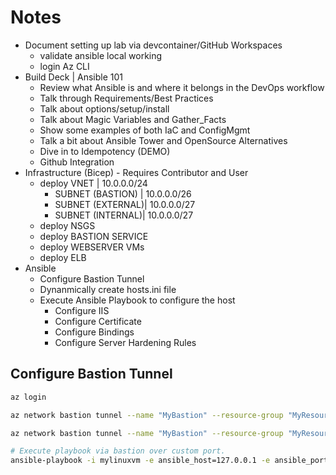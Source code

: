 # Notes #

- Document setting up lab via devcontainer/GitHub Workspaces
  - validate ansible local working
  - login Az CLI
- Build Deck | Ansible 101 
  - Review what Ansible is and where it belongs in the DevOps workflow
  - Talk through Requirements/Best Practices
  - Talk about options/setup/install
  - Talk about Magic Variables and Gather_Facts
  - Show some examples of both IaC and ConfigMgmt
  - Talk a bit about Ansible Tower and OpenSource Alternatives
  - Dive in to Idempotency (DEMO)
  - Github Integration
- Infrastructure (Bicep) - Requires Contributor and User 
  - deploy VNET | 10.0.0.0/24
    - SUBNET (BASTION) | 10.0.0.0/26
    - SUBNET (EXTERNAL)| 10.0.0.0/27 
    - SUBNET (INTERNAL)| 10.0.0.0/27
  - deploy NSGS
  - deploy BASTION SERVICE
  - deploy WEBSERVER VMs
  - deploy ELB
- Ansible
  - Configure Bastion Tunnel
  - Dynanmically create hosts.ini file
  - Execute Ansible Playbook to configure the host
    - Configure IIS
    - Configure Certificate
    - Configure Bindings
    - Configure Server Hardening Rules

## Configure Bastion Tunnel ##

```bash 
az login

az network bastion tunnel --name "MyBastion" --resource-group "MyResourceGroup" --target-resource-id "/subscriptions/xxxxxxxx-xxxx-xxxx-xxxx-xxxxxxxxxxxx/resourceGroups/MyResourceGroup/providers/Microsoft.Compute/virtualMachines/vm1" --resource-port "3389" --port "113389"

az network bastion tunnel --name "MyBastion" --resource-group "MyResourceGroup" --target-resource-id "/subscriptions/xxxxxxxx-xxxx-xxxx-xxxx-xxxxxxxxxxxx/resourceGroups/MyResourceGroup/providers/Microsoft.Compute/virtualMachines/vm1" --resource-port "3389" --port "123389"

# Execute playbook via bastion over custom port. 
ansible-playbook -i mylinuxvm -e ansible_host=127.0.0.1 -e ansible_port=10022
```